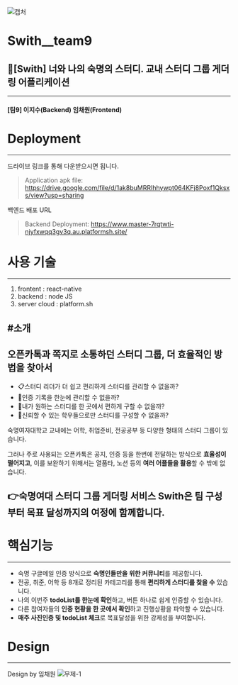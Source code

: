![캡처](https://user-images.githubusercontent.com/67117391/140651748-8492b0bc-75b7-4e5e-ab2f-1681f75eba45.PNG)

# Swith__team9
## 🌈[Swith] 너와 나의 숙명의 스터디. 교내 스터디 그룹 게더링 어플리케이션

-----------------------
#### [팀9] 이지수(Backend) 임채원(Frontend)






# Deployment
-------------------
드라이브 링크를 통해 다운받으시면 됩니다.

> Application apk file: https://drive.google.com/file/d/1ak8buMRRIhhywpt064KFj8Poxf1Qksxs/view?usp=sharing

백엔드 배포 URL

> Backend Deployment: https://www.master-7rqtwti-njyfxwqq3gv3q.au.platformsh.site/






# 사용 기술
-------------------
1. frontent : react-native
2. backend : node JS
3. server cloud : platform.sh






#소개
------------------
## 오픈카톡과 쪽지로 소통하던 스터디 그룹, 더 효율적인 방법을 찾아서

- 📋스터디 리더가 더 쉽고 편리하게 스터디를 관리할 수 없을까?
- 🧷인증 기록을 한눈에 관리할 수 없을까?
- 🔎내가 원하는 스터디를 한 곳에서 편하게 구할 수 없을까?
- 👭신뢰할 수 있는 학우들으로만 스터디를 구성할 수 없을까?


숙명여자대학교 교내에는 어학, 취업준비, 전공공부 등 다양한 형태의 스터디 그룹이 있습니다.

그러나 주로 사용되는 오픈카톡은 공지, 인증 등을 한번에 전달하는 방식으로 **효율성이 떨어지고**, 이를 보완하기 위해서는 열품타, 노션 등의 **여러 어플들을 활용**할 수 밖에 없습니다.

## 👉숙명여대 스터디 그룹 게더링 서비스 **Swith**은 팀 구성부터 목표 달성까지의 여정에 함께합니다.






# 핵심기능
------------------

- 숙명 구글메일 인증 방식으로 **숙명인들만을 위한 커뮤니티**를 제공합니다.
- 전공, 취준, 어학 등 8개로 정리된 카테고리를 통해 **편리하게 스터디를 찾을 수** 있습니다.
- 나의 이번주 **todoList를 한눈에 확인**하고, 버튼 하나로 쉽게 인증할 수 있습니다.
- 다른 참여자들의 **인증 현황을 한 곳에서 확인**하고 진행상황을 파악할 수 있습니다.
- **매주 사진인증 및 todoList 체크**로 목표달성을 위한 강제성을 부여합니다.






# Design
--------------------
Design by 임채원
![무제-1](https://user-images.githubusercontent.com/67117391/140651686-53c91209-5235-4b77-b8e6-dc62eae92155.jpg)
